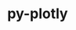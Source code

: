 ---
title: "py-plotly"
layout: cache
categories: [package, develop-2025-05-25]
meta: {"compilers": ["none"], "num_specs": 1, "num_specs_by_stack": {"e4s": 1, "root": 1}, "oss": ["ubuntu22.04"], "platforms": ["linux"], "stacks": ["e4s", "root"], "targets": ["x86_64_v3"], "versions": ["5.20.0"]}
spec_details: [{"compiler": "none", "hash": "hup5nf65gkycsxq2p2jebpfbioktvixy", "os": "ubuntu22.04", "platform": "linux", "size": "-", "stacks": ["e4s", "root"], "target": "x86_64_v3", "variants": ["build_system=python_pip"], "versions": ["5.20.0"]}]
---